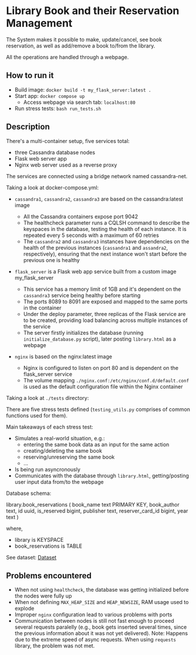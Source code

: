 # Library Book and their Reservation Management

The System makes it possible to make, update/cancel, see book reservation, as well as add/remove a book to/from the library.

All the operations are handled through a webpage.

## How to run it

- Build image: `docker build -t my_flask_server:latest .`
- Start app: `docker compose up`
    - Access webpage via search tab: `localhost:80`
- Run stress tests: `bash run_tests.sh`

## Description

There's a multi-container setup, five services total:

 - three Cassandra database nodes
 - Flask web server app
 - Nginx web server used as a reverse proxy
 
The services are connected using a bridge network named cassandra-net.

Taking a look at docker-compose.yml:

- `cassandra1`, `cassandra2`, `cassandra3` are based on the cassandra:latest image
    - All the Cassandra containers expose port 9042
    - The healthcheck parameter runs a CQLSH command to describe the keyspaces in the database, testing the health of each instance. It is repeated every 5 seconds with a maximum of 60 retries
    - The `cassandra2` and `cassandra3` instances have dependencies on the health of the previous instances (`cassandra1` and `assandra2`, respectively), ensuring that the next instance won't start before the previous one is healthy

 - `flask_server` is a Flask web app service built from a custom image my_flask_server
    - This service has a memory limit of 1GB and it's dependent on the `cassandra3` service being healthy before starting
    - The ports 8089 to 8091 are exposed and mapped to the same ports in the container
    - Under the deploy parameter, three replicas of the Flask service are to be created, providing load balancing across multiple instances of the service
    - The server firstly initializes the database (running `initialize_database.py` script), later posting `library.html` as a webpage

- `nginx` is based on the nginx:latest image
    - Nginx is configured to listen on port 80 and is dependent on the flask_server service
    - The volume mapping `./nginx.conf:/etc/nginx/conf.d/default.conf` is used as the default configuration file within the Nginx container

Taking a look at `./tests` directory:

There are five stress tests defined (`testing_utils.py` comprises of common functions used for them).

Main takeaways of each stress test:

- Simulates a real-world situation, e.g.:
    - entering the same book data as an input for the same action
    - creating/deleting the same book
    - reserving/unreserving the same book
    - ...
- Is being run asyncronously 
- Communicates with the database through `library.html`, getting/posting user input data from/to the webpage

Database schema:

library.book_reservations (
    book_name text PRIMARY KEY,
    book_author text,
    id uuid,
    is_reserved bigint,
    publisher text,
    reserver_card_id bigint,
    year text
) 

where,

- library is KEYSPACE
- book_reservations is TABLE

See dataset: [Dataset](https://raw.githubusercontent.com/Giminosk/book-database-management/main/data/dataset.csv)

## Problems encountered

- When not using `healthcheck`, the database was getting initialized before the nodes were fully up
- When not defining `MAX_HEAP_SIZE` and `HEAP_NEWSIZE`, RAM usage used to explode
- Improper `nginx` configuration lead to various problems with ports
- Communication between nodes is still not fast enough to proceed several requests paralelly (e.g., book gets inserted several times, since the previous information about it was not yet delivered). Note: Happens due to the extreme speed of async requests. When using `requests` library, the problem was not met.
